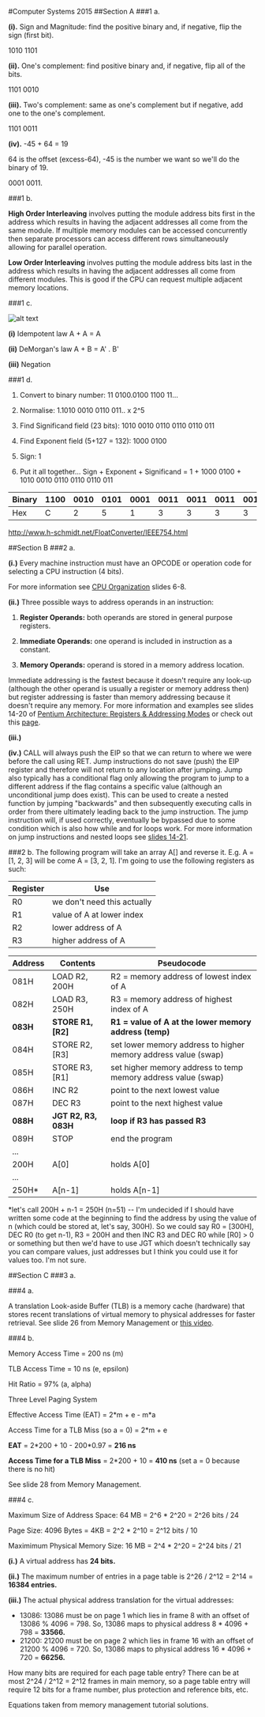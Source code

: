 #Computer Systems 2015
##Section A
###1 a.

**(i).** Sign and Magnitude: find the positive binary and, if negative, flip the sign (first bit).

1010 1101

**(ii).** One's complement: find positive binary and, if negative, flip all of the bits.

1101 0010

**(iii).**  Two's complement: same as one's complement but if negative, add one to the one's complement.

1101 0011

**(iv).** -45 + 64 = 19

64 is the offset (excess-64), -45 is the number we want so we'll do the binary of 19.

0001 0011.

###1 b.

**High Order Interleaving** involves putting the module address bits first in the address
which results in having the adjacent addresses all come from the same module. If multiple memory
modules can be accessed concurrently then separate processors can access different rows simultaneously
allowing for parallel operation.

**Low Order Interleaving** involves putting the module address bits last in the address which results
in having the adjacent addresses all come from different modules.  This is good if the CPU can request
multiple adjacent memory locations.

###1 c.

![alt text](http://hyperphysics.phy-astr.gsu.edu/hbase/electronic/ietron/nor2.gif "Logo Title Text 1")

**(i)** Idempotent law A + A = A 

**(ii)** DeMorgan's law A + B = A' . B'

**(iii)** Negation

###1 d.

1. Convert to binary number: 11 0100.0100 1100 11...

2. Normalise: 1.1010 0010 0110 011.. x 2^5

3. Find Significand field (23 bits): 1010 0010 0110 0110 0110 011

4. Find Exponent field (5+127 = 132): 1000 0100

5. Sign: 1 

6. Put it all together... Sign + Exponent + Significand = 1 + 1000 0100 + 1010 0010 0110 0110 0110 011

| Binary | 1100 | 0010 | 0101 | 0001 | 0011 | 0011 | 0011 |0011 |
|--------|------|------|------|------|------|------|------|-----|
| Hex    | C    | 2    | 5    | 1    | 3    | 3    | 3    | 3   |

http://www.h-schmidt.net/FloatConverter/IEEE754.html

##Section B
###2 a.

**(i.)** Every machine instruction must have an OPCODE or operation code for selecting a CPU instruction (4 bits).

For more information see [CPU Organization](http://www.commsp.ee.ic.ac.uk/~kkleung/Computer_Systems_2015/3_Slides_CPUOrganisation.ppt) slides 6-8.

**(ii.)** Three possible ways to address operands in an instruction:

1. **Register Operands:** both operands are stored in general purpose registers.

2. **Immediate Operands:** one operand is included in instruction as a constant.

3. **Memory Operands:** operand is stored in a memory address location.

Immediate addressing is the fastest because it doesn't require any look-up (although the other operand is usually a register or memory address then) but register addressing is faster than memory addressing because it doesn't require any memory. For more information and examples see slides 14-20 of [Pentium Architecture: Registers & Addressing Modes](http://www.commsp.ee.ic.ac.uk/~kkleung/Computer_Systems_2015/5_Pentium1-2.ppt) or check out this [page](http://www.tutorialspoint.com/assembly_programming/assembly_addressing_modes.htm).

**(iii.)** 

**(iv.)** CALL will always push the EIP so that we can return to where we were before the call using RET. Jump instructions do not save (push) the EIP register and therefore will not return to any location after jumping. Jump also typically has a conditional flag only allowing the program to jump to a different address if the flag contains a specific value (although an unconditional jump does exist). This can be used to create a nested function by jumping "backwards" and then subsequently executing calls in order from there ultimately leading back to the jump instruction. The jump instruction will, if used correctly, eventually be bypassed due to some condition which is also how while and for loops work. For more information on jump instructions and nested loops see [slides 14-21](http://www.commsp.ee.ic.ac.uk/~kkleung/Computer_Systems_2015/6_Pentium3.ppt).

###2 b.
The following program will take an array A[] and reverse it. E.g. A = [1, 2, 3] will be come A = [3, 2, 1]. I'm going to use the following registers as such:

Register | Use
---|----
R0 | we don't need this actually
R1 | value of A at lower index
R2 | lower address of A
R3 | higher address of A

Address | Contents            | Pseudocode
--------|---------------------|-------
081H    | LOAD R2, 200H       | R2 = memory address of lowest index of A
082H    | LOAD R3, 250H       | R3 = memory address of highest index of A
**083H**| **STORE R1, [R2]**  | **R1 = value of A at the lower memory address (temp)**
084H    | STORE R2, [R3]      | set lower memory address to higher memory address value (swap)
085H    | STORE R3, [R1]      | set higher memory address to temp memory address value (swap)
086H    | INC R2              | point to the next lowest value
087H    | DEC R3              | point to the next highest value
**088H**| **JGT R2, R3, 083H**| **loop if R3 has passed R3**
089H    | STOP                | end the program
...     |                     |
200H    | A[0]                | holds A[0]
...     |                     |
250H*   | A[n-1]              | holds A[n-1]

*let's call 200H + n-1 = 250H (n=51) -- I'm undecided if I should have written some code at the beginning to find the address by using the value of n (which could be stored at, let's say, 300H).  So we could say R0 = [300H], DEC R0 (to get n-1), R3 = 200H and then INC R3 and DEC R0 while [R0] > 0 or something but then we'd have to use JGT which doesn't technically say you can compare values, just addresses but I think you could use it for values too.  I'm not sure.

##Section C
###3 a.

###4 a.

A translation Look-aside Buffer (TLB) is a memory cache (hardware) that stores recent translations of virtual memory to physical addresses for faster retrieval. See slide 26 from Memory Management or [this video](https://www.youtube.com/watch?v=95QpHJX55bM).

###4 b.

Memory Access Time = 200 ns (m)

TLB Access Time = 10 ns (e, epsilon)

Hit Ratio = 97% (a, alpha)

Three Level Paging System

Effective Access Time (EAT) = 2\*m + e - m\*a

Access Time for a TLB Miss (so a = 0) = 2\*m + e

**EAT** = 2\*200 + 10 - 200\*0.97 = **216 ns**

**Access Time for a TLB Miss** = 2\*200 + 10 = **410 ns** (set a = 0 because there is no hit)

See slide 28 from Memory Management.

###4 c.

Maximum Size of Address Space: 64 MB = 2^6 \* 2^20 = 2^26 bits / 24

Page Size: 4096 Bytes = 4KB = 2^2 \* 2^10 = 2^12 bits / 10

Maximimum Physical Memory Size: 16 MB = 2^4 \* 2^20 = 2^24 bits / 21

**(i.)** A virtual address has **24 bits.**

**(ii.)** The maximum number of entries in a page table is 2^26 / 2^12 = 2^14 = **16384 entries.**

**(iii.)** The actual physical address translation for the virtual addresses:

* 13086: 13086 must be on page 1 which lies in frame 8 with an offset of 13086 % 4096 = 798. So, 13086 maps to physical address 8 \* 4096 + 798 = **33566.**
* 21200: 21200 must be on page 2 which lies in frame 16 with an offset of 21200 % 4096 = 720. So, 13086 maps to physical address 16 \* 4096 + 720 = **66256.**

How many bits are required for each page table entry?  There can be at most 2^24 / 2^12 = 2^12 frames in main memory, so a page table entry will require 12 bits for a frame number, plus protection and reference bits, etc.

Equations taken from memory management tutorial solutions.
